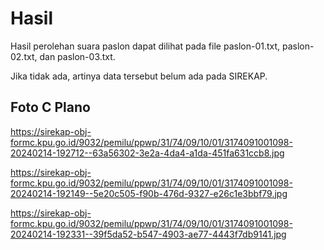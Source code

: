 # Hasil

Hasil perolehan suara paslon dapat dilihat pada file paslon-01.txt, paslon-02.txt, dan paslon-03.txt.

Jika tidak ada, artinya data tersebut belum ada pada SIREKAP.

## Foto C Plano

https://sirekap-obj-formc.kpu.go.id/9032/pemilu/ppwp/31/74/09/10/01/3174091001098-20240214-192712--63a56302-3e2a-4da4-a1da-451fa631ccb8.jpg

https://sirekap-obj-formc.kpu.go.id/9032/pemilu/ppwp/31/74/09/10/01/3174091001098-20240214-192149--5e20c505-f90b-476d-9327-e26c1e3bbf79.jpg

https://sirekap-obj-formc.kpu.go.id/9032/pemilu/ppwp/31/74/09/10/01/3174091001098-20240214-192331--39f5da52-b547-4903-ae77-4443f7db9141.jpg
